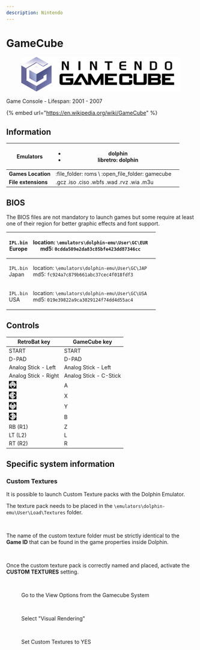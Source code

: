 ```yaml
---
description: Nintendo
---
```


# GameCube

<figure><img src="https://raw.githubusercontent.com/fabricecaruso/es-theme-carbon/5149a33eed46b2af638b06119397d4023b75131f/art/logos/gc.svg" alt=""><figcaption></figcaption></figure>

Game Console - Lifespan: 2001 - 2007

{% embed url="https://en.wikipedia.org/wiki/GameCube" %}

## Information

| **Emulators**       | <ul><li>dolphin</li><li>libretro: dolphin</li></ul> |   |
| ------------------- | --------------------------------------------------- | - |
| **Games Location**  | :file\_folder: roms \ :open\_file\_folder: gamecube |   |
| **File extensions** | .gcz .iso .ciso .wbfs .wad .rvz .wia .m3u           |   |

## BIOS

The BIOS files are not mandatory to launch games but some require at least one of their region for better graphic effects and font support.

| <p><code>IPL.bin</code><br>Europe</p> | <p>location: <code>\emulators\dolphin-emu\User\GC\EUR</code><br>md5: <code>0cdda509e2da83c85bfe423dd87346cc</code></p> |   |
| ------------------------------------- | ---------------------------------------------------------------------------------------------------------------------- | - |
| <p><code>IPL.bin</code><br>Japan</p>  | <p>location: <code>\emulators\dolphin-emu\User\GC\JAP</code><br>md5: <code>fc924a7c879b661abc37cec4f018fdf3</code></p> |   |
| <p><code>IPL.bin</code><br>USA</p>    | <p>location: <code>\emulators\dolphin-emu\User\GC\USA</code><br>md5: <code>019e39822a9ca3029124f74dd4d55ac4</code></p> |   |

## Controls

| RetroBat key                                                                           | GameCube key             |
| -------------------------------------------------------------------------------------- | ------------------------ |
| START                                                                                  | START                    |
| D-PAD                                                                                  | D-PAD                    |
| Analog Stick - Left                                                                    | Analog Stick - Left      |
| Analog Stick - Right                                                                   | Analog Stick  - C-Stick  |
| ![A](<../../../.gitbook/assets/image (1) (2) (1).png>)                                 | A                        |
| ![B](<../../../.gitbook/assets/image (4) (1).png>)                                     | X                        |
| <img src="../../../.gitbook/assets/image (3) (1) (2).png" alt="" data-size="original"> | Y                        |
| <img src="../../../.gitbook/assets/image (2) (1) (1).png" alt="" data-size="line">     | B                        |
| RB (R1)                                                                                | Z                        |
| LT (L2)                                                                                | L                        |
| RT (R2)                                                                                | R                        |

## Specific system information

### Custom Textures

It is possible to launch Custom Texture packs with the Dolphin Emulator.

The texture pack needs to be placed in the `\emulators\dolphin-emu\User\Load\Textures` folder.

<figure><img src="https://i.imgur.com/sKxzXS3.png" alt=""><figcaption></figcaption></figure>

The name of the custom texture folder must be strictly identical to the **Game ID** that can be found in the game properties inside Dolphin.

<figure><img src="https://i.imgur.com/wWaNFxC.png" alt=""><figcaption></figcaption></figure>

Once the custom texture pack is correctly named and placed, activate the **CUSTOM TEXTURES** setting.

<figure><img src="https://i.imgur.com/R5SWtvS.png" alt=""><figcaption><p>Go to the View Options from the Gamecube System</p></figcaption></figure>

<figure><img src="https://i.imgur.com/K5NInuR.png" alt=""><figcaption><p>Select "Visual Rendering"</p></figcaption></figure>

<figure><img src="https://i.imgur.com/UPixWDa.png" alt=""><figcaption><p>Set Custom Textures to YES</p></figcaption></figure>
